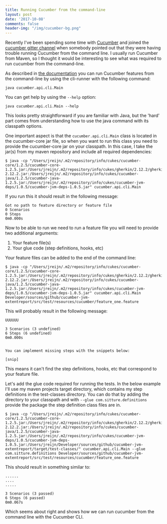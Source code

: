 ```yaml
---
title: Running Cucumber from the command-line
layout: post
date: '2017-10-08'
comments: false
header-img: "/img/cucumber-bg.png"
---
```


Recently I've been spending some time with [Cucumber](https://cucumber.io) and joined the [cucumber gitter channel](https://gitter.im/cucumber/cucumber-jvm) when somebody pointed out that they were having trouble running Cucumber from the command line.
I usually run Cucumber from Maven, so I thought it would be interesting to see what was required to run cucumber from the command-line.

As described in [the documentation](https://cucumber.io/docs/reference/jvm#cli-runner) you can run Cucumber features from the command-line by using the cli-runner with the following command:

```
java cucumber.api.cli.Main
```

You can get help by using the `--help` option:

```
java cucumber.api.cli.Main --help
```

This looks pretty straightforward if you are familiar with Java, but the 'hard' part comes from understanding how to use the java command with its classpath options.

One important aspect is that the  `cucumber.api.cli.Main` class is located in the cucumber-core jar file, so when you want to run this class you need to provide the cucumber-core jar on your classpath. In this case, I take the jar(s) from my maven repository and include all required dependencies:

```
$ java -cp "/Users/jreijn/.m2/repository/info/cukes/cucumber-core/1.2.5/cucumber-core-1.2.5.jar:/Users/jreijn/.m2/repository/info/cukes/gherkin/2.12.2/gherkin-2.12.2.jar:/Users/jreijn/.m2/repository/info/cukes/cucumber-java/1.2.5/cucumber-java-1.2.5.jar:/Users/jreijn/.m2/repository/info/cukes/cucumber-jvm-deps/1.0.5/cucumber-jvm-deps-1.0.5.jar" cucumber.api.cli.Main
```
If you run this it should result in the following message:

```
Got no path to feature directory or feature file
0 Scenarios
0 Steps
0m0.000s
```

Now to be able to run we need to run a feature file you will need to provide two additional arguments:

1. Your feature file(s)
2. Your glue code (step definitions, hooks, etc)

Your feature files can be added to the end of the command line:

```
$ java -cp "/Users/jreijn/.m2/repository/info/cukes/cucumber-core/1.2.5/cucumber-core-1.2.5.jar:/Users/jreijn/.m2/repository/info/cukes/gherkin/2.12.2/gherkin-2.12.2.jar:/Users/jreijn/.m2/repository/info/cukes/cucumber-java/1.2.5/cucumber-java-1.2.5.jar:/Users/jreijn/.m2/repository/info/cukes/cucumber-jvm-deps/1.0.5/cucumber-jvm-deps-1.0.5.jar" cucumber.api.cli.Main Developer/sources/github/cucumber-jvm-extentreport/src/test/resources/cucumber/feature_one.feature
```

This will probably result in the following message:

```
UUUUUU

3 Scenarios (3 undefined)
6 Steps (6 undefined)
0m0.000s


You can implement missing steps with the snippets below:

[snip]
```

This means it can't find the step definitions, hooks, etc that correspond to your feature file.

Let's add the glue code required for running the tests. In the below example I'll use my maven projects target directory, which contains my step definitions in the test-classes directory. You can do that by adding the directory to your classpath and with `--glue com.sitture.definitions` provide the package the step definition class files are in.

```
$ java -cp "/Users/jreijn/.m2/repository/info/cukes/cucumber-core/1.2.5/cucumber-core-1.2.5.jar:/Users/jreijn/.m2/repository/info/cukes/gherkin/2.12.2/gherkin-2.12.2.jar:/Users/jreijn/.m2/repository/info/cukes/cucumber-java/1.2.5/cucumber-java-1.2.5.jar:/Users/jreijn/.m2/repository/info/cukes/cucumber-jvm-deps/1.0.5/cucumber-jvm-deps-1.0.5.jar:/Users/jreijn/Developer/sources/github/cucumber-jvm-extentreport/target/test-classes/" cucumber.api.cli.Main --glue com.sitture.definitions Developer/sources/github/cucumber-jvm-extentreport/src/test/resources/cucumber/feature_one.feature
```

This should result in something similar to:

```
......
....
.....

3 Scenarios (3 passed)
6 Steps (6 passed)
0m0.067s
```

Which seems about right and shows how we can run cucumber from the command line with the Cucumber CLI.
